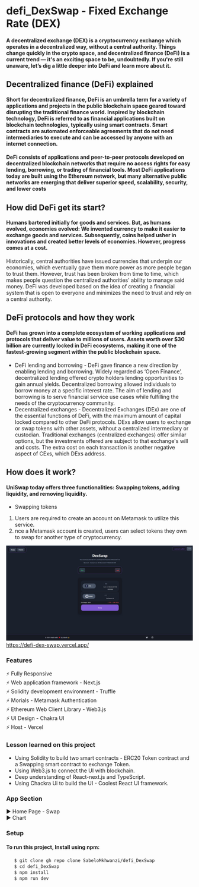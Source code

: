 # defi_DexSwap - Fixed Exchange Rate (DEX)
#### A decentralized exchange (DEX) is a cryptocurrency exchange which operates in a decentralized way, without a central authority. Things change quickly in the crypto space, and decentralized finance (DeFi) is a current trend — it's an exciting space to be, undoubtedly. If you're still unaware, let’s dig a little deeper into DeFi and learn more about it.

## Decentralized finance (DeFi) explained
#### Short for decentralized finance, DeFi is an umbrella term for a variety of applications and projects in the public blockchain space geared toward disrupting the traditional finance world. Inspired by blockchain technology, DeFi is referred to as financial applications built on blockchain technologies, typically using smart contracts. Smart contracts are automated enforceable agreements that do not need intermediaries to execute and can be accessed by anyone with an internet connection.

#### DeFi consists of applications and peer-to-peer protocols developed on decentralized blockchain networks that require no access rights for easy lending, borrowing, or trading of financial tools. Most DeFi applications today are built using the Ethereum network, but many alternative public networks are emerging that deliver superior speed, scalability, security, and lower costs

## How did DeFi get its start?
#### Humans bartered initially for goods and services. But, as humans evolved, economies evolved: We invented currency to make it easier to exchange goods and services. Subsequently, coins helped usher in innovations and created better levels of economies. However, progress comes at a cost.
Historically, central authorities have issued currencies that underpin our economies, which eventually gave them more power as more people began to trust them. However, trust has been broken from time to time, which makes people question the centralized authorities' ability to manage said money. DeFi was developed based on the idea of creating a financial system that is open to everyone and minimizes the need to trust and rely on a central authority.

## DeFi protocols and how they work
#### DeFi has grown into a complete ecosystem of working applications and protocols that deliver value to millions of users. Assets worth over $30 billion are currently locked in DeFi ecosystems, making it one of the fastest-growing segment within the public blockchain space.
* DeFi lending and borrowing -  DeFi gave finance a new direction by enabling lending and borrowing. Widely regarded as ‘Open Finance’, decentralized lending offered crypto holders lending opportunities to gain annual yields. Decentralized borrowing allowed individuals to borrow money at a specific interest rate. The aim of lending and borrowing is to serve financial service use cases while fulfilling the needs of the cryptocurrency community.
* Decentralized exchanges - 
Decentralized Exchanges (DEx) are one of the essential functions of DeFi, with the maximum amount of capital locked compared to other DeFi protocols. DExs allow users to exchange or swap tokens with other assets, without a centralized intermediary or custodian. Traditional exchanges (centralized exchanges) offer similar options, but the investments offered are subject to that exchange's will and costs. The extra cost on each transaction is another negative aspect of CExs, which DExs address.

## How does it work?
#### UniSwap today offers three functionalities: Swapping tokens, adding liquidity, and removing liquidity.

* Swapping tokens
1. Users are required to create an account on Metamask to utilize this service.
2. nce a Metamask account is created, users can select tokens they own to swap for another type of cryptocurrency.

![defi_DexSwap](https://github.com/SabeloMkhwanzi/defi_DexSwap/blob/main/DexSwap_project.jpg)
 https://defi-dex-swap.vercel.app/

### Features
 :zap: Fully Responsive\
 :zap: Web application framework - Next.js\
 :zap: Solidity development environment - Truffle\
 :zap: Morials - Metamask Authentication\
 :zap: Ethereum Web Client Library - Web3.js\
 :zap: UI Design - Chakra UI\
 :zap: Host - Vercel
 
 

### Lesson learned on this project
* Using Solidity to build two smart contracts - ERC20 Token contract and a Swapping smart contract to exchange Token.
* Using Web3.js to connect the UI with blockchain.
* Deep understanding of React-next.js and TypeScript.
* Using Chackra Ui to build the UI - Coolest React UI framework.  

### App Section
:arrow_forward: Home Page - Swap\
:arrow_forward: Chart


### Setup 
#### To run this project, Install using npm:

```
   $ git clone gh repo clone SabeloMkhwanzi/defi_DexSwap
   $ cd defi_DexSwap
   $ npm install
   $ npm run dev
   
